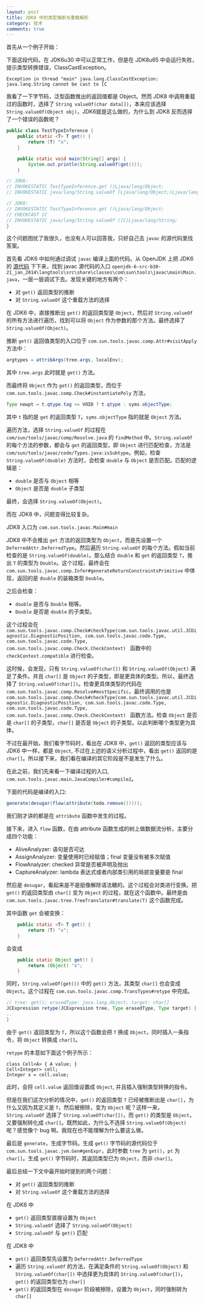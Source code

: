 ```yaml
---
layout: post
title: JDK8 中的类型推断与重载解析
category: 技术
comments: true
---
```


首先从一个例子开始：

下面这段代码，在 JDK6u30 中可以正常工作，但是在 JDK8u65 中会运行失败，提示类型转换错误，ClassCastException。

```
Exception in thread "main" java.lang.ClassCastException: java.lang.String cannot be cast to [C 
```


我看了一下字节码，泛型函数推出的返回值都是 Object。然而 JDK8 中调用重载过的函数时，选择了 `String valueOf(char data[])`，本来应该选择 `String.valueOf(Object obj)`，JDK6就是这么做的，为什么到 JDK8 反而选择了一个错误的函数呢？ 

```java
public class TestTypeInference {
    public static <T> T get() {
        return (T) "x";
    }

    public static void main(String[] args) {
        System.out.println(String.valueOf(get()));
    }

// JDK6: 
// INVOKESTATIC TestTypeInference.get ()Ljava/lang/Object;
// INVOKESTATIC java/lang/String.valueOf (Ljava/lang/Object;)Ljava/lang/String;

// JDK8:  
// INVOKESTATIC TestTypeInference.get ()Ljava/lang/Object;
// CHECKCAST [C
// INVOKESTATIC java/lang/String.valueOf ([C)Ljava/lang/String;
}
```

这个问题困扰了我很久，也没有人可以回答我，只好自己去 `javac` 的源代码里找答案。

首先看 JDK6 中如何通过调试 `javac` 编译上面的代码。从 OpenJDK 上把 JDK6 的 [源代码](http://download.java.net/openjdk/jdk6/) 下下来，找到 javac 源代码的入口 `openjdk-6-src-b30-21_jan_2014\langtools\src\share\classes\com\sun\tools\javac\main\Main.java`，一层一层调试下去。发现关键的地方有两个：

  * 对 `get()` 返回类型的推断
  * 对 `String.valueOf` 这个重载方法的选择
  
在 JDK6 中，直接推断出 `get()` 的返回类型是 `Object`，然后对 `String.valueOf` 的所有方法进行遍历，找到可以将 `Object` 作为参数的那个方法。最终选择了 `String.valueOf(Object)`。

推断 `get()` 返回值类型的入口位于 `com.sun.tools.javac.comp.Attr#visitApply` 方法中：

```java
argtypes = attribArgs(tree.args, localEnv);
```

其中 `tree.args` 此时就是 `get()` 方法。

而最终将 `Object` 作为 `get()` 的返回类型，而位于 `com.sun.tools.javac.comp.Check#instantiatePoly` 方法，

```java
Type newpt = t.qtype.tag <= VOID ? t.qtype : syms.objectType;
```

其中 `t` 指的是 `get` 的返回类型 `T`，`syms.objectType` 指的就是 `Object` 方法。

遍历方法，选择 `String.valueOf` 的过程在 `com/sun/tools/javac/comp/Resolve.java` 的 `findMethod` 中。`String.valueOf` 的每个方法的参数，都会与 `get` 的返回类型，即 `Object` 进行匹配检查，方法是 `com/sun/tools/javac/code/Types.java:isSubtype`。例如，检查 `String.valueOf(double)` 方法时，会检查 `double` 与 `Object` 是否匹配。匹配的逻辑是：

  * `double` 是否与 `Object` 相等
  * `Object` 是否是 `double` 子类型

最终，会选择 `String.valueOf(Object)`。

而在 JDK8 中，问题变得比较复杂。

JDK8 入口为 `com.sun.tools.javac.Main#main`

JDK8 中不会推出 `get` 方法的返回类型为 `Object`，而是先设置一个 `DeferredAttr.DeferredType`。然后遍历 `String.valueOf` 的每个方法。假如当前检查的是 `String.valueOf(double)`。那么结合 `double` 和 `get` 的返回类型 `T`，推出 `T` 的类型为 `Double`。这个过程，最终会在 `com.sun.tools.javac.comp.Infer#generateReturnConstraintsPrimitive` 中体现，返回的是 `double` 的装箱类型 `Double`。

之后会检查：

* `double` 是否与 `Double` 相等。
* `Double` 是否是 `double` 的子类型。

这个过程会在 `com.sun.tools.javac.comp.Check#checkType(com.sun.tools.javac.util.JCDiagnostic.DiagnosticPosition, com.sun.tools.javac.code.Type, com.sun.tools.javac.code.Type, com.sun.tools.javac.comp.Check.CheckContext) ` 函数中的 `checkContext.compatible` 进行检查。

这时候，会发现，只有 `String.valueOf(char[])` 和 `String.valueOf(Object)` 满足了条件。并且 `char[]` 是 `Object` 的子类型，即是更具体的类型。所以，最终选择了 `String.valueOf(char[])`。检查更具体类型的代码在 `com.sun.tools.javac.comp.Resolve#mostSpecific`，最终调用的也是`com.sun.tools.javac.comp.Check#checkType(com.sun.tools.javac.util.JCDiagnostic.DiagnosticPosition, com.sun.tools.javac.code.Type, com.sun.tools.javac.code.Type, com.sun.tools.javac.comp.Check.CheckContext) ` 函数方法。检查 `Object` 是否是 `char[]` 的子类型，`char[]` 是否是 `Object` 的子类型。以此判断哪个类型更为具体。

不过在最开始，我们看字节码时，看出在 JDK8 中，`get()` 返回的类型应该与 JDK6 中一样，都是 `Object`, 不过在上述的语义分析过程中，看出 `get()` 返回的是 `char[]`。所以接下来，我们看在编译的其它阶段是不是发生了什么。

在此之前，我们先来看一下编译过程的入口, `com.sun.tools.javac.main.JavaCompiler#compile2`。

下面的代码是编译的入口:

```java
generate(desugar(flow(attribute(todo.remove()))));
```
我们刚才讲的都是在 `attribute` 函数中发生的过程。

接下来，进入 `flow` 函数，在由 attribute 函数生成的树上做数据流分析，主要分成四个功能：

 * AliveAnalyzer: 语句是否可达
 * AssignAnalyzer: 变量使用时已经赋值；final 变量没有被多次赋值
 * FlowAnalyzer: checked 异常是否被声明及抛出
 * CaptureAnalyzer: lambda 表达式或者内部类引用的局部变量要是 final

然后是 `desugar`，看起来是不是挺像解除语法糖的。这个过程会对类进行变换。把 `get()` 的返回类型由 `char[]` 变为 `Object` 的过程，就在这个函数中。最终是由 `com.sun.tools.javac.tree.TreeTranslator#translate(T)` 这个函数完成。

其中函数 `get` 会被变换：

```java
    public static <T> T get() {
        return (T) "x";
    }
```

会变成 

```java
    public static Object get() {
        return (Object) "x";
    }
```

同时，`String.valueOf(get())` 中的 `get()` 方法，其类型 `char[]` 也会变成 `Object`。这个过程在 `com.sun.tools.javac.comp.TransTypes#retype` 中完成。

```java
// tree: get(); erasedType: java.lang.Object; target: char[]
JCExpression retype(JCExpression tree, Type erasedType, Type target) {
..
}
```
由于 `get()` 返回类型为 `T`，所以这个函数会把 `T` 换成 `Object`，同时插入一条指令，将 `Object` 转换成 `char[]`。

`retype` 的本意如下面这个例子所示：

```
class Cell<A> { A value; }
Cell<Integer> cell;
Integer x = cell.value;
```

此时，会将 `cell.value` 返回值设置成 `Object`, 并且插入强制类型转换的指令。

但是在我们这次分析的情况中，`get()` 的返回类型 `T` 已经被推断出是 `char[]`，为什么又因为其定义是 `T`，然后被擦除，变为 `Object` 呢？这样一来，`String.valueOf` 选择了 `String.valueOf(char[])`，而 `get()` 的类型是 `Object`，又要强制转化成 `char[]`。既然如此，为什么不选择 `String.valueOf(Object)` 呢？感觉像个 bug 啊。我现在也不能理解为什么要这么做。

最后是 `generate`，生成字节码。生成 `get()` 字节码的源代码位于 `com.sun.tools.javac.jvm.Gen#genExpr`，此时参数 `tree` 为 `get()`，`pt` 为 `char[]`。生成 `get()` 字节码时，其返回类型已为 `Object`，而非 `char[]`。

最后总结一下文中最开始时提到的两个问题：

  * 对 `get()` 返回类型的推断
  * 对 `String.valueOf` 这个重载方法的选择

在 JDK6 中

  * `get()` 返回类型直接设置为 `Object`
  * `String.valueOf` 选择了 `String.valueOf(Object)`
  * `String.valueOf` 与 `get()` 匹配

在 JDK8 中

  * `get()` 返回类型先设置为 `DeferredAttr.DeferredType`
  * 遍历 `String.valueOf` 的方法，在满足条件的 `String.valueOf(Object)` 和 `String.valueOf(char[])` 中选择更为具体的 `String.valueOf(char[])`，`get()` 的返回类型也为 `char[]`
  * `get()` 的返回类型在 `desugar` 阶段被擦除，设置为 `Object`，同时强制转为 `char[]`
     
